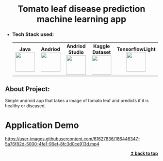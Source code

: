 <h1 align="center">Tomato leaf disease prediction machine learning app </h1>


- ### Tech Stack used:
	<center>
		<table>
			<tbody>
				<tr>
					<td width="25%" align="center">
						<span><strong>Java</strong></span><br/>
						<img height="64px" width="64px" src="https://cdn.svgporn.com/logos/java.svg">
					</td>
					<td width="25%" align="center">
						<span><strong>Andriod</strong></span><br/>
						<img height="64px" width="64px" src="https://www.vectorlogo.zone/logos/android/android-icon.svg">
					</td>
          <td width="25%" align="center">
						<span><strong>Andriod Studio</strong></span><br/>
						<img height="64px" width="64px" src="https://upload.wikimedia.org/wikipedia/commons/9/95/Android_Studio_Icon_3.6.svg">
					</td>
          <td width="25%" align="center">
						<span><strong>Kaggle Dataset</strong></span><br/>
						<img height="64px" width="64px" src="https://www.vectorlogo.zone/logos/kaggle/kaggle-ar21.svg">
					</td>
           <td width="25%" align="center">
						<span><strong>TensorflowLight</strong></span><br/>
						<img height="64px" width="64px" src="https://www.tensorflow.org/site-assets/images/project-logos/tensorflow-lite-logo-social.png">
					</td>
        </tr>
			</tbody>
		</table>
	</center>
  
## About Project:
Simple android app that takes a image of tomato leaf and predicts if it is healthy or diseased.


# Application Demo



https://user-images.githubusercontent.com/61627836/186446347-5a76f82d-5000-4fe1-96ef-8fc3d0ce913d.mp4










<div align="right">
    <b><a href="#">↥ back to top</a></b>
</div>
